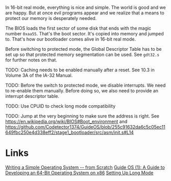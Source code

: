 In 16-bit real mode, everything is nice and simple. The world is good and we are happy.
But at once evil programs appear and we realize that a means to protect our memory is
desperately needed.

The BIOS loads the first sector of some disk that ends with the magic number `0xaa55`.
That's the boot sector. It's copied into memory and jumped to. That's how our bootloader
comes alive in 16-bit real mode.

Before switching to protected mode, the Global Descriptor Table has to be set up so that
protected memory segmentation can be used. See `gdt32.s` for further notes on that.

TODO: Caching needs to be enabled manually after a reset. See 10.3 in Volume 3A of
the IA-32 Manual.

TODO: Before the switch to protected mode, we disable interrupts. We need to
re-enable them manually. Before doing so, we also need to provide an interrupt
descriptor table.

TODO: Use CPUID to check long mode compatibility

TODO: Jump at the very beginning to make sure the address is right.
See https://en.wikipedia.org/wiki/BIOS#Boot_environment and
https://github.com/Codetector1374/GuideOS/blob/255c91632da6c5c05ec11649fbc250e4d338eff2/stage1_bootloader/src/asm/init.s#L14

# Links

[Writing a Simple Operating System -- from Scratch](https://www.cs.bham.ac.uk/~exr/lectures/opsys/10_11/lectures/os-dev.pdf)
[Guide OS (1): A Guide to Developing an 64-Bit Operating System on x86](https://codetector.org/post/guideos/1_intro_and_setuup/)
[Setting Up Long Mode](https://wiki.osdev.org/Setting_Up_Long_Mode)
